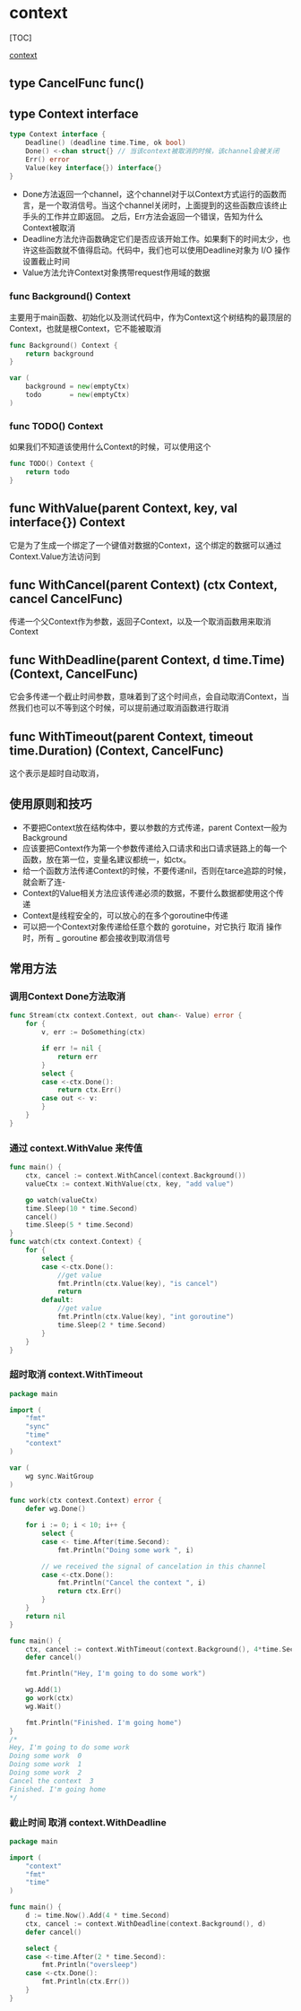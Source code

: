 # context

[TOC]

[context](./code/context.go)

## type CancelFunc func()

## type Context interface

```go
type Context interface {
    Deadline() (deadline time.Time, ok bool)
    Done() <-chan struct{} // 当该context被取消的时候，该channel会被关闭
    Err() error
    Value(key interface{}) interface{}
}
```

- Done方法返回一个channel，这个channel对于以Context方式运行的函数而言，是一个取消信号。当这个channel关闭时，上面提到的这些函数应该终止手头的工作并立即返回。 之后，Err方法会返回一个错误，告知为什么Context被取消
- Deadline方法允许函数确定它们是否应该开始工作。如果剩下的时间太少，也许这些函数就不值得启动。代码中，我们也可以使用Deadline对象为 I/O 操作设置截止时间
- Value方法允许Context对象携带request作用域的数据

### func Background() Context

主要用于main函数、初始化以及测试代码中，作为Context这个树结构的最顶层的Context，也就是根Context，它不能被取消

```go
func Background() Context {
    return background
}

var (
    background = new(emptyCtx)
    todo       = new(emptyCtx)
)
```

### func TODO() Context

如果我们不知道该使用什么Context的时候，可以使用这个

```go
func TODO() Context {
    return todo
}
```

## func WithValue(parent Context, key, val interface{}) Context

它是为了生成一个绑定了一个键值对数据的Context，这个绑定的数据可以通过Context.Value方法访问到

## func WithCancel(parent Context) (ctx Context, cancel CancelFunc)

传递一个父Context作为参数，返回子Context，以及一个取消函数用来取消Context

## func WithDeadline(parent Context, d time.Time) (Context, CancelFunc)

它会多传递一个截止时间参数，意味着到了这个时间点，会自动取消Context，当然我们也可以不等到这个时候，可以提前通过取消函数进行取消

## func WithTimeout(parent Context, timeout time.Duration) (Context, CancelFunc)

这个表示是超时自动取消，

## 使用原则和技巧

- 不要把Context放在结构体中，要以参数的方式传递，parent Context一般为Background
- 应该要把Context作为第一个参数传递给入口请求和出口请求链路上的每一个函数，放在第一位，变量名建议都统一，如ctx。
- 给一个函数方法传递Context的时候，不要传递nil，否则在tarce追踪的时候，就会断了连-
- Context的Value相关方法应该传递必须的数据，不要什么数据都使用这个传递
- Context是线程安全的，可以放心的在多个goroutine中传递
- 可以把一个Context对象传递给任意个数的 gorotuine，对它执行 取消 操作时，所有 _ goroutine 都会接收到取消信号

## 常用方法

### 调用Context Done方法取消

```go
func Stream(ctx context.Context, out chan<- Value) error {
    for {
        v, err := DoSomething(ctx)

        if err != nil {
            return err
        }
        select {
        case <-ctx.Done():
            return ctx.Err()
        case out <- v:
        }
    }
}
```

### 通过 context.WithValue 来传值

```go
func main() {
    ctx, cancel := context.WithCancel(context.Background())
    valueCtx := context.WithValue(ctx, key, "add value")

    go watch(valueCtx)
    time.Sleep(10 * time.Second)
    cancel()
    time.Sleep(5 * time.Second)
}
func watch(ctx context.Context) {
    for {
        select {
        case <-ctx.Done():
            //get value
            fmt.Println(ctx.Value(key), "is cancel")
            return
        default:
            //get value
            fmt.Println(ctx.Value(key), "int goroutine")
            time.Sleep(2 * time.Second)
        }
    }
}
```

### 超时取消 context.WithTimeout

```go
package main

import (
    "fmt"
    "sync"
    "time"
    "context"
)

var (
    wg sync.WaitGroup
)

func work(ctx context.Context) error {
    defer wg.Done()

    for i := 0; i < 10; i++ {
        select {
        case <- time.After(time.Second):
            fmt.Println("Doing some work ", i)

        // we received the signal of cancelation in this channel
        case <-ctx.Done():
            fmt.Println("Cancel the context ", i)
            return ctx.Err()
        }
    }
    return nil
}

func main() {
    ctx, cancel := context.WithTimeout(context.Background(), 4*time.Second)
    defer cancel()

    fmt.Println("Hey, I'm going to do some work")

    wg.Add(1)
    go work(ctx)
    wg.Wait()

    fmt.Println("Finished. I'm going home")
}
/*
Hey, I'm going to do some work
Doing some work  0
Doing some work  1
Doing some work  2
Cancel the context  3
Finished. I'm going home
*/
```

### 截止时间 取消 context.WithDeadline

```go
package main

import (
	"context"
	"fmt"
	"time"
)

func main() {
	d := time.Now().Add(4 * time.Second)
	ctx, cancel := context.WithDeadline(context.Background(), d)
	defer cancel()

	select {
	case <-time.After(2 * time.Second):
		fmt.Println("oversleep")
	case <-ctx.Done():
		fmt.Println(ctx.Err())
	}
}
```